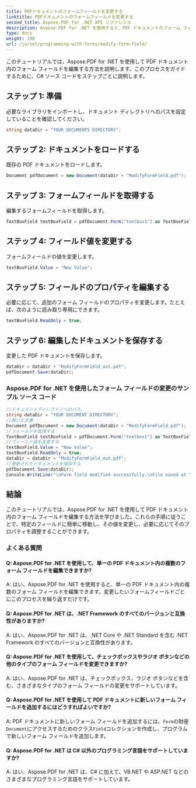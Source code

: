 ```yaml
---
title: PDFドキュメントのフォームフィールドを変更する
linktitle: PDFドキュメントのフォームフィールドを変更する
second_title: Aspose.PDF for .NET API リファレンス
description: Aspose.PDF for .NET を使用すると、PDF ドキュメントのフォーム フィールドを簡単に編集できます。
type: docs
weight: 190
url: /ja/net/programming-with-forms/modify-form-field/
---
```

このチュートリアルでは、Aspose.PDF for .NET を使用して PDF ドキュメント内のフォーム フィールドを編集する方法を説明します。このプロセスをガイドするために、C# ソース コードをステップごとに説明します。

## ステップ 1: 準備

必要なライブラリをインポートし、ドキュメント ディレクトリへのパスを設定していることを確認してください。

```csharp
string dataDir = "YOUR DOCUMENTS DIRECTORY";
```

## ステップ 2: ドキュメントをロードする

既存の PDF ドキュメントをロードします。

```csharp
Document pdfDocument = new Document(dataDir + "ModifyFormField.pdf");
```

## ステップ 3: フォームフィールドを取得する

編集するフォームフィールドを取得します。

```csharp
TextBoxField textBoxField = pdfDocument.Form["textbox1"] as TextBoxField;
```

## ステップ 4: フィールド値を変更する

フォームフィールドの値を変更します。

```csharp
textBoxField.Value = "New Value";
```

## ステップ 5: フィールドのプロパティを編集する

必要に応じて、追加のフォーム フィールドのプロパティを変更します。たとえば、次のように読み取り専用にできます。

```csharp
textBoxField.ReadOnly = true;
```

## ステップ 6: 編集したドキュメントを保存する

変更した PDF ドキュメントを保存します。

```csharp
dataDir = dataDir + "ModifyFormField_out.pdf";
pdfDocument.Save(dataDir);
```

### Aspose.PDF for .NET を使用したフォーム フィールドの変更のサンプル ソース コード 
```csharp
//ドキュメントディレクトリへのパス。
string dataDir = "YOUR DOCUMENT DIRECTORY";
//開いた文書
Document pdfDocument = new Document(dataDir + "ModifyFormField.pdf");
//フィールドを取得する
TextBoxField textBoxField = pdfDocument.Form["textbox1"] as TextBoxField;
//フィールド値を変更する
textBoxField.Value = "New Value";
textBoxField.ReadOnly = true;
dataDir = dataDir + "ModifyFormField_out.pdf";
//更新されたドキュメントを保存する
pdfDocument.Save(dataDir);
Console.WriteLine("\nForm field modified successfully.\nFile saved at " + dataDir);
```

## 結論

このチュートリアルでは、Aspose.PDF for .NET を使用して PDF ドキュメント内のフォーム フィールドを編集する方法を学びました。これらの手順に従うことで、特定のフィールドに簡単に移動し、その値を変更し、必要に応じてそのプロパティを調整することができます。


### よくある質問

#### Q: Aspose.PDF for .NET を使用して、単一の PDF ドキュメント内の複数のフォーム フィールドを編集できますか?

A: はい、Aspose.PDF for .NET を使用すると、単一の PDF ドキュメント内の複数のフォーム フィールドを編集できます。変更したいフォームフィールドごとにこのプロセスを繰り返すだけです。

#### Q: Aspose.PDF for .NET は、.NET Framework のすべてのバージョンと互換性がありますか?

A: はい、Aspose.PDF for .NET は、.NET Core や .NET Standard を含む .NET Framework のすべてのバージョンと互換性があります。

#### Q: Aspose.PDF for .NET を使用して、チェックボックスやラジオ ボタンなどの他のタイプのフォーム フィールドを変更できますか?

A: はい、Aspose.PDF for .NET は、チェックボックス、ラジオ ボタンなどを含む、さまざまなタイプのフォーム フィールドの変更をサポートしています。

#### Q: Aspose.PDF for .NET を使用して PDF ドキュメントに新しいフォーム フィールドを追加するにはどうすればよいですか?

 A: PDF ドキュメントに新しいフォーム フィールドを追加するには、`Form`の財産`Document`にアクセスするためのクラス`Field`コレクションを作成し、プログラムで新しいフォーム フィールドを追加します。

#### Q: Aspose.PDF for .NET は C# 以外のプログラミング言語をサポートしていますか?

A: はい、Aspose.PDF for .NET は、C# に加えて、VB.NET や ASP.NET などのさまざまなプログラミング言語をサポートしています。